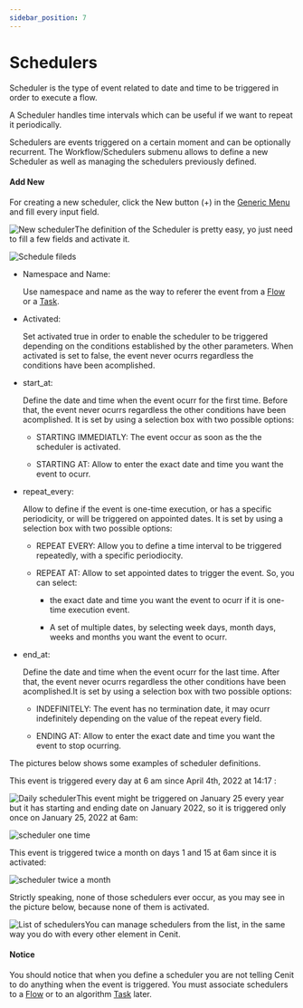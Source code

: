 ```yaml
---
sidebar_position: 7
---
```


# Schedulers

Scheduler is the type of event related to date and time to be triggered in order to execute a flow. 

A Scheduler handles time intervals which can be useful if we want to repeat it periodically.

Schedulers are events triggered on a certain moment and can be optionally recurrent. The Workflow/Schedulers submenu allows to define a new Scheduler as well as managing the schedulers previously defined.

#### Add New

For creating a new scheduler, click the New button (+) in the [Generic Menu](generic/generic_menu_options_.md) and fill every input field.

![New scheduler](https://user-images.githubusercontent.com/99367633/161334161-b772b5f2-7584-4642-9cff-4d286c2e2a5a.png)The definition of the Scheduler is pretty easy, yo just need to fill a few fields and activate it.

![Schedule fileds](https://user-images.githubusercontent.com/99367633/161334337-065e23f5-fa7a-4bce-a545-a2ad04bf4cdb.png)

- Namespace and Name:
  
  Use namespace and name as the way to referer the event from a [Flow](workflows/flows.md) or a [Task](monitors/tasks.md).

- Activated:
  
  Set activated true in order to enable the scheduler to be triggered depending on the conditions established by the other parameters. When activated is set to false, the event never ocurrs regardless the conditions have been acomplished.

- start_at:
  
  Define the date and time when the event ocurr for the first time. Before that, the event never ocurrs regardless the other conditions have been acomplished. It is set by using a selection box with two possible options:
  
  - STARTING IMMEDIATLY: The event occur as soon as the the scheduler is activated.
  
  - STARTING AT: Allow to enter the exact date and time you want the event to ocurr.

- repeat_every:
  
  Allow to define if the event is one-time execution, or has a specific periodicity, or will be triggered on appointed dates. It is set by using a selection box with two possible options:
  
  - REPEAT EVERY: Allow you to define a time interval to be triggered repeatedly, with a specific periodiocity.
  
  - REPEAT AT: Allow to set appointed dates to trigger the event. So, you can select:
    
    - the exact date and time you want the event to ocurr if it is one-time execution event.
    
    - A set of multiple dates, by selecting week days, month days, weeks and months you want the event to ocurr.

- end_at:
  
  Define the date and time when the event ocurr for the last time. After that, the event never ocurrs regardless the other conditions have been acomplished.It is set by using a selection box with two possible options:
  
  - INDEFINITELY: The event has no termination date, it may ocurr indefinitely depending on the value of the repeat every field.
  
  - ENDING AT: Allow to enter the exact date and time you want the event to stop ocurring.

The pictures below shows some examples of scheduler definitions.

This event is triggered every day at 6 am since April 4th, 2022 at 14:17 :

![Daily scheduler](https://user-images.githubusercontent.com/99367633/161336092-481236c1-53e3-423d-82b1-34c9c277cc81.png)This event might be triggered on January 25 every year but it has starting and ending date on January 2022, so it is triggered only once  on January 25, 2022 at 6am:

![scheduler one time](https://user-images.githubusercontent.com/54523080/150627665-40c2a195-c343-4a5e-bd44-c83cdb42994c.png)

This event is triggered twice a month on days 1 and 15 at 6am since it is activated:

![scheduler twice a month](https://user-images.githubusercontent.com/54523080/150627667-5e7cc56d-65a7-4f67-94ba-ff59936b51be.png)

Strictly speaking, none of those schedulers ever occur, as you may see in the picture below, because none of them is activated.

![List of schedulers](https://user-images.githubusercontent.com/99367633/161336639-3eb4df54-fb38-43b3-a992-f76e8bc11850.png)You can manage schedulers from the list, in the same way you do with every other element in Cenit. 

#### Notice

You should notice that when you define a scheduler you are not telling Cenit to do anything when the event is triggered. You must associate schedulers to a [Flow](workflows/flows.md) or to an algorithm [Task](monitors/tasks.md) later.